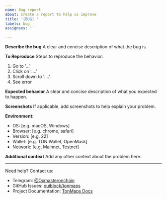 ```yaml
---
name: Bug report
about: Create a report to help us improve
title: '[BUG] '
labels: bug
assignees: ''

---
```


**Describe the bug**
A clear and concise description of what the bug is.

**To Reproduce**
Steps to reproduce the behavior:
1. Go to '...'
2. Click on '....'
3. Scroll down to '....'
4. See error

**Expected behavior**
A clear and concise description of what you expected to happen.

**Screenshots**
If applicable, add screenshots to help explain your problem.

**Environment:**
 - OS: [e.g. macOS, Windows]
 - Browser: [e.g. chrome, safari]
 - Version: [e.g. 22]
 - Wallet: [e.g. TON Wallet, OpenMask]
 - Network: [e.g. Mainnet, Testnet]

**Additional context**
Add any other context about the problem here.

---
Need help? Contact us:
- Telegram: [@Oxmasteronchain](https://t.me/Oxmasteronchain)
- GitHub Issues: [ouiblock/tonmaps](https://github.com/ouiblock/tonmaps/issues)
- Project Documentation: [TonMaps Docs](https://ouiblock.github.io/tonmaps/)
